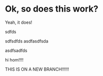 # Ok, so does this work?

Yeah, it does!


sdfds


sdfsdfds
asdfasdfsda

asdfsadfds

hi hom!!!!

THIS IS ON A NEW BRANCH!!!!!!



